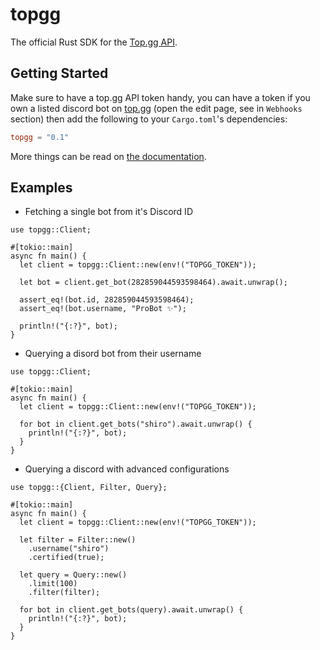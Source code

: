 # topgg

The official Rust SDK for the [Top.gg API](https://docs.top.gg).

## Getting Started

Make sure to have a top.gg API token handy, you can have a token if you own a listed discord bot on [top.gg](https://top.gg) (open the edit page, see in `Webhooks` section) then add the following to your `Cargo.toml`'s dependencies:

```toml
topgg = "0.1"
```

More things can be read on [the documentation](https://docs.rs/topgg).

## Examples

- Fetching a single bot from it's Discord ID

```rust,no_run
use topgg::Client;

#[tokio::main]
async fn main() {
  let client = topgg::Client::new(env!("TOPGG_TOKEN"));
  
  let bot = client.get_bot(282859044593598464).await.unwrap();
  
  assert_eq!(bot.id, 282859044593598464);
  assert_eq!(bot.username, "ProBot ✨");
  
  println!("{:?}", bot);
}
```

- Querying a disord bot from their username

```rust,no_run
use topgg::Client;

#[tokio::main]
async fn main() {
  let client = topgg::Client::new(env!("TOPGG_TOKEN"));
  
  for bot in client.get_bots("shiro").await.unwrap() {
    println!("{:?}", bot);
  }
}
```

- Querying a discord with advanced configurations

```rust,no_run
use topgg::{Client, Filter, Query};

#[tokio::main]
async fn main() {
  let client = topgg::Client::new(env!("TOPGG_TOKEN"));
  
  let filter = Filter::new()
    .username("shiro")
	.certified(true);
  
  let query = Query::new()
    .limit(100)
    .filter(filter);
  
  for bot in client.get_bots(query).await.unwrap() {
    println!("{:?}", bot);
  }
}
```